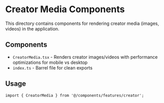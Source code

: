 # Creator Media Components

This directory contains components for rendering creator media (images, videos) in the application.

## Components

- `CreatorMedia.tsx` - Renders creator images/videos with performance optimizations for mobile vs desktop
- `index.ts` - Barrel file for clean exports

## Usage

```tsx
import { CreatorMedia } from '@/components/features/creator';
```